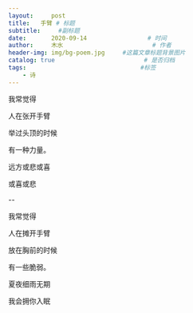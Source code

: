 ```yaml
---
layout:     post                       
title:   手臂 # 标题
subtitle:     #副标题
date:       2020-09-14                 # 时间
author:     木水                         # 作者
header-img: img/bg-poem.jpg     #这篇文章标题背景图片
catalog: true                         # 是否归档
tags:                                #标签
    - 诗
---
```

我常觉得

人在张开手臂

举过头顶的时候

有一种力量。

远方或悲或喜

或喜或悲

--

我常觉得

人在摊开手臂

放在胸前的时候

有一些脆弱。

夏夜细雨无期

我会拥你入眠
